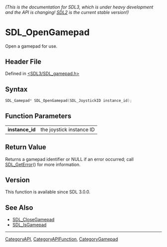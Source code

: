 ###### (This is the documentation for SDL3, which is under heavy development and the API is changing! [SDL2](https://wiki.libsdl.org/SDL2/) is the current stable version!)
# SDL_OpenGamepad

Open a gamepad for use.

## Header File

Defined in [<SDL3/SDL_gamepad.h>](https://github.com/libsdl-org/SDL/blob/main/include/SDL3/SDL_gamepad.h)

## Syntax

```c
SDL_Gamepad* SDL_OpenGamepad(SDL_JoystickID instance_id);

```

## Function Parameters

|                     |                          |
| ------------------- | ------------------------ |
| **instance_id**     | the joystick instance ID |

## Return Value

Returns a gamepad identifier or NULL if an error occurred; call
[SDL_GetError](SDL_GetError)() for more information.

## Version

This function is available since SDL 3.0.0.

## See Also

- [SDL_CloseGamepad](SDL_CloseGamepad)
- [SDL_IsGamepad](SDL_IsGamepad)

----
[CategoryAPI](CategoryAPI), [CategoryAPIFunction](CategoryAPIFunction), [CategoryGamepad](CategoryGamepad)

